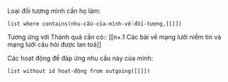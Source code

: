 Loại đối tượng mình cần họ làm:
```dataview
list where contains(nhu-cầu-của-mình-về-đối-tượng,[[]])
```
Tương ứng với Thành quả cần có:: [[n+.1 Các bài về mạng lưới niềm tin và mạng lưới câu hỏi được lan toả]]

Các hoạt động để đáp ứng nhu cầu này của mình:
```dataview
list without id hoạt-động from outgoing([[]])
```
